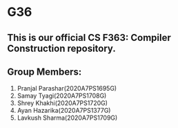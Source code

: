 # G36
## This is our official CS F363: Compiler Construction repository.
## Group Members:
1. Pranjal Parashar(2020A7PS1695G)
2. Samay Tyagi(2020A7PS1708G)
3. Shrey Khakhi(2020A7PS1720G)
4. Ayan Hazarika(2020A7PS1377G)
5. Lavkush Sharma(2020A7PS1709G)
